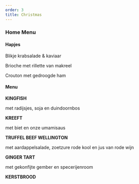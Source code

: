 ```yaml
---
order: 3
title: Christmas
---
```



### **Home  Menu**

#### Hapjes

Blikje krabsalade & kaviaar

Brioche met rillette van makreel

Crouton met gedroogde ham

#### **Menu**

**KINGFISH**

met radijsjes, soja en duindoornbos

**KREEFT**

met biet en onze umamisaus

**TRUFFEL BEEF WELLINGTON**

met aardappelsalade, zoetzure rode kool en jus van rode wijn

**GINGER TART**

met gekonfijte gember en specerijenroom

**KERSTBROOD**